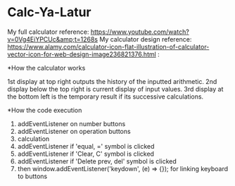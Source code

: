 # Calc-Ya-Latur
My full calculator reference: https://www.youtube.com/watch?v=0Vg4EiYPCUc&amp;t=1268s
My calculator design reference: https://www.alamy.com/calculator-icon-flat-illustration-of-calculator-vector-icon-for-web-design-image236821376.html :

*How the calculator works

  1st display at top right outputs the history of the inputted arithmetic.
  2nd display below the top right is current display of input values.
  3rd display at the bottom left is the temporary result if its successive calculations.

*How the code execution
1. addEventListener on number buttons
2. addEventListener on operation buttons
3. calculation
4. addEventListener if 'equal, =' symbol is clicked
5. addEventListener if 'Clear, C' symbol is clicked
6. addEventListener if 'Delete prev, del' symbol is clicked
7. then window.addEventListener('keydown', (e) => {}); for linking keyboard to buttons
